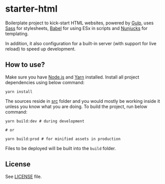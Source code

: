 # starter-html

Boilerplate project to kick-start HTML websites, powered by [Gulp](https://gulpjs.com/), uses [Sass](https://sass-lang.com/) for stylesheets, [Babel](https://babeljs.io/) for using ESx in scripts and [Nunjucks](https://mozilla.github.io/nunjucks/) for templating.

In addition, it also configuration for a built-in server (with support for live reload) to speed up development.

## How to use?

Make sure you have [Node.js](https://nodejs.org/en/) and [Yarn](https://yarnpkg.com/) installed.
Install all project dependencies using below command:

```shell
yarn install
```

The sources reside in [src](src) folder and you would mostly be working inside it unless you know what you are doing.
To build the project, run below command:

```shell
yarn build:dev # during development

# or

yarn build:prod # for minified assets in production
```

Files to be deployed will be built into the `build` folder.

## License

See [LICENSE](LICENSE) file.
